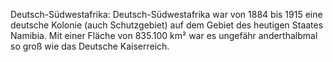 Deutsch-Südwestafrika: Deutsch-Südwestafrika war von 1884 bis 1915 eine deutsche Kolonie (auch Schutzgebiet) auf dem Gebiet des heutigen Staates Namibia. Mit einer Fläche von 835.100 km² war es ungefähr anderthalbmal so groß wie das Deutsche Kaiserreich.

